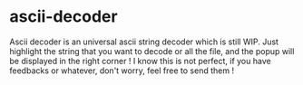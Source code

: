 # ascii-decoder

Ascii decoder is an universal ascii string decoder which is still WIP.
Just highlight the string that you want to decode or all the file, and the popup will be displayed in the right corner !
I know this is not perfect, if you have feedbacks or whatever, don't worry, feel free to send them !